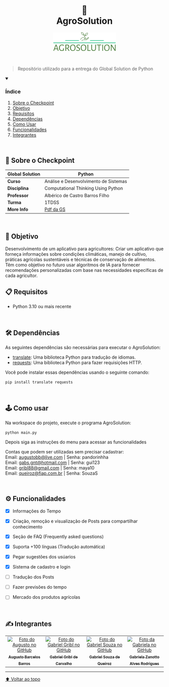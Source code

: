  <h1 align="center">
🌾<br>AgroSolution
</h1>
 
<p align="center">
<img src="./GFX/logo/logo.png" alt="exemplo imagem" width=200>
</p>
<br/>

> Repositório utilizado para a entrega do Global Solution de Python

<details open>
  <summary><h3><strong>Índice</strong></h3></summary>
  <ol>
    <li><a href="#sobre">Sobre o Checkpoint</a></li>
    <li><a href="#Objetivo">Objetivo</a></li>
    <li><a href="#requisitos">Requisitos</a></li>
    <li><a href="#dependencias">Dependências</a></li>
    <li><a href="#como-usar">Como Usar</a></li>
    <li><a href="#funcionalidades">Funcionalidades</a></li>
    <li><a href="#autores">Integrantes</a></li>
  </ol>
</details>

<br>

<h2 name="sobre">📖 Sobre o Checkpoint</h2>

|**Global Solution**| Python                                |
| ----------------  | ------------------------------------- |
| **Curso**         | Análise e Desenvolvimento de Sistemas |
| **Disciplina**    | Computational Thinking Using Python   |
| **Professor**     | Albérico de Castro Barros Filho       |
| **Turma**         | 1TDSS                                 |
| **More Info**     | [Pdf da GS](GFX/gs.pdf)               |

<br>

<h2 name="objetivo">🎯 Objetivo</h2>
Desenvolvimento de um aplicativo para agricultores: Criar um aplicativo que forneça informações sobre condições climáticas, manejo de cultivo, práticas agrícolas sustentáveis ​​e técnicas de conservação de alimentos. Têm como objetivo no futuro usar algoritmos de IA para fornecer recomendações personalizadas com base nas necessidades específicas de cada agricultor.

<br>

<h2 name="requisitos">📋 Requisitos</h2>

- Python 3.10 ou mais recente

<br>

<h2 name="dependencias">🛠️ Dependências</h2>

As seguintes dependências são necessárias para executar o AgroSolution:

- [translate](https://pypi.org/project/translate/): Uma biblioteca Python para tradução de idiomas.
- [requests](https://pypi.org/project/requests/): Uma biblioteca Python para fazer requisições HTTP.

Você pode instalar essas dependências usando o seguinte comando:
    
    pip install translate requests

<br>
<h2 name="como-usar">🕹️ Como usar</h2>

Na workspace do projeto, execute o programa AgroSolution:

    python main.py

Depois siga as instruções do menu para acessar as funcionalidades

Contas que podem ser utilizadas sem precisar cadastrar:<br>
Email: augustobb@live.com      | Senha: pandorinhha<br>
Email: gabs.gnt@hotmail.com    | Senha: gui123<br>
Email: gribl88@gmail.com       | Senha: maya10<br>
Email: queiroz@fiap.com.br     | Senha: SouzaS<br>

<br>
<h2 name="funcionalidades">⚙️ Funcionalidades</h2>

-   [x] Informações do Tempo
-   [x] Criação, remoção e visualização de Posts para compartilhar conhecimento
-   [x] Seção de FAQ (Frequently asked questions)
-   [x] Suporta +100 línguas (Tradução automática)
-   [x] Pegar sugestões dos usúarios
-   [x] Sistema de cadastro e login
-   [ ] Tradução dos Posts
-   [ ] Fazer previsões do tempo
-   [ ] Mercado dos produtos agrícolas


<br>
<h2 name="autores">✍️ Integrantes</h2>
<table>
  <tr>
    <td align="center">
      <a href="https://github.com/Asteriuz">
        <img src="https://avatars.githubusercontent.com/u/89879115?v=4" width="115px;" alt="Foto do Augusto no GitHub"/><br>
        <sub>
          <strong>Augusto Barcelos Barros</strong>
        </sub>
      </a>
    </td>
    <td align="center">
      <a href="https://github.com/gribl88">
        <img src="https://avatars.githubusercontent.com/u/126920453?v=4" width="115px;" alt="Foto do Gabriel Gribl no GitHub"/><br>
        <sub>
          <strong>Gabriel Gribl de Carvalho</strong>
        </sub>
      </a>
    </td>
    <td align="center">
      <a href="https://github.com/GabrielSouzaQ">
        <img src="https://avatars.githubusercontent.com/u/126726456?v=4" width="115px;" alt="Foto do Gabriel Souza no GitHub"/><br>
        <sub>
          <strong>Gabriel Souza de Queiroz</strong>
        </sub>
      </a>
    </td>
    <td align="center">
      <a href="https://github.com/GabsBecca">
        <img src="https://avatars.githubusercontent.com/u/126920756?v=4" width="115px;" alt="Foto da Gabriela no GitHub"/><br>
        <sub>
          <strong>Gabriela Zanotto Alves Rodrigues</strong>
        </sub>
      </a>
  </tr>
</table>

---

[⬆ Voltar ao topo](#AgroSolution)
